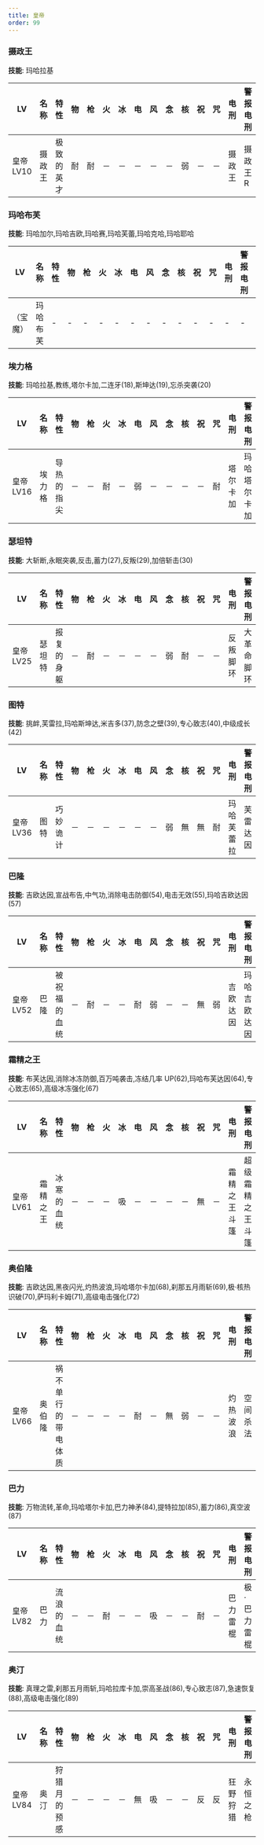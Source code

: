 ```yaml
---
title: 皇帝
order: 99
---
```


### 摄政王

**技能**: 玛哈拉基

| LV        | 名称   | 特性       | 物  | 枪  | 火  | 冰  | 电  | 风  | 念  | 核  | 祝  | 咒  | 电刑   | 警报电刑 | 装备类型 |
| --------- | ------ | ---------- | --- | --- | --- | --- | --- | --- | --- | --- | --- | --- | ------ | -------- | -------- |
| 皇帝 LV10 | 摄政王 | 极致的英才 | 耐  | 耐  | －  | －  | －  | －  | －  | 弱  | －  | －  | 摄政王 | 摄政王 R | 饰品     |

### 玛哈布芙

**技能**: 玛哈加尔,玛哈吉欧,玛哈赛,玛哈芙蕾,玛哈克哈,玛哈耶哈

| LV       | 名称     | 特性 | 物  | 枪  | 火  | 冰  | 电  | 风  | 念  | 核  | 祝  | 咒  | 电刑 | 警报电刑 | 装备类型 |
| -------- | -------- | ---- | --- | --- | --- | --- | --- | --- | --- | --- | --- | --- | ---- | -------- | -------- |
| （宝魔） | 玛哈布芙 | -    | -   | -   | -   | -   | -   | -   | -   | -   | -   | -   | -    | -        | -        |

### 埃力格

**技能**: 玛哈拉基,教练,塔尔卡加,二连牙(18),斯坤达(19),忘杀突袭(20)

| LV        | 名称   | 特性       | 物  | 枪  | 火  | 冰  | 电  | 风  | 念  | 核  | 祝  | 咒  | 电刑     | 警报电刑     | 装备类型 |
| --------- | ------ | ---------- | --- | --- | --- | --- | --- | --- | --- | --- | --- | --- | -------- | ------------ | -------- |
| 皇帝 LV16 | 埃力格 | 导热的指尖 | －  | －  | 耐  | －  | 弱  | －  | －  | －  | －  | 耐  | 塔尔卡加 | 玛哈塔尔卡加 | 技能卡   |

### 瑟坦特

**技能**: 大斩断,永眠突袭,反击,蓄力(27),反叛(29),加倍斩击(30)

| LV        | 名称   | 特性       | 物  | 枪  | 火  | 冰  | 电  | 风  | 念  | 核  | 祝  | 咒  | 电刑     | 警报电刑   | 装备类型 |
| --------- | ------ | ---------- | --- | --- | --- | --- | --- | --- | --- | --- | --- | --- | -------- | ---------- | -------- |
| 皇帝 LV25 | 瑟坦特 | 报复的身躯 | －  | 耐  | －  | －  | －  | －  | 弱  | 耐  | －  | －  | 反叛脚环 | 大革命脚环 | 饰品     |

### 图特

**技能**: 挑衅,芙雷拉,玛哈斯坤达,米吉多(37),防念之壁(39),专心致志(40),中级成长(42)

| LV        | 名称 | 特性     | 物  | 枪  | 火  | 冰  | 电  | 风  | 念  | 核  | 祝  | 咒  | 电刑       | 警报电刑 | 装备类型 |
| --------- | ---- | -------- | --- | --- | --- | --- | --- | --- | --- | --- | --- | --- | ---------- | -------- | -------- |
| 皇帝 LV36 | 图特 | 巧妙诡计 | －  | －  | －  | －  | －  | －  | 弱  | 無  | 無  | 耐  | 玛哈芙蕾拉 | 芙雷达因 | 技能卡   |

### 巴隆

**技能**: 吉欧达因,宣战布告,中气功,消除电击防御(54),电击无效(55),玛哈吉欧达因(57)

| LV        | 名称 | 特性         | 物  | 枪  | 火  | 冰  | 电  | 风  | 念  | 核  | 祝  | 咒  | 电刑     | 警报电刑     | 装备类型 |
| --------- | ---- | ------------ | --- | --- | --- | --- | --- | --- | --- | --- | --- | --- | -------- | ------------ | -------- |
| 皇帝 LV52 | 巴隆 | 被祝福的血统 | －  | 耐  | －  | －  | 耐  | 弱  | －  | －  | 無  | 弱  | 吉欧达因 | 玛哈吉欧达因 | 技能卡   |

### 霜精之王

**技能**: 布芙达因,消除冰冻防御,百万吨袭击,冻结几率 UP(62),玛哈布芙达因(64),专心致志(65),高级冰冻强化(67)

| LV        | 名称     | 特性       | 物  | 枪  | 火  | 冰  | 电  | 风  | 念  | 核  | 祝  | 咒  | 电刑         | 警报电刑         | 装备类型 |
| --------- | -------- | ---------- | --- | --- | --- | --- | --- | --- | --- | --- | --- | --- | ------------ | ---------------- | -------- |
| 皇帝 LV61 | 霜精之王 | 冰寒的血统 | －  | －  | －  | 吸  | －  | －  | －  | －  | 無  | －  | 霜精之王斗篷 | 超级霜精之王斗篷 | 防具     |

### 奥伯隆

**技能**: 吉欧达因,黑夜闪光,灼热波浪,玛哈塔尔卡加(68),刹那五月雨斩(69),极·核热识破(70),萨玛利卡姆(71),高级电击强化(72)

| LV        | 名称   | 特性               | 物  | 枪  | 火  | 冰  | 电  | 风  | 念  | 核  | 祝  | 咒  | 电刑     | 警报电刑 | 装备类型 |
| --------- | ------ | ------------------ | --- | --- | --- | --- | --- | --- | --- | --- | --- | --- | -------- | -------- | -------- |
| 皇帝 LV66 | 奥伯隆 | 祸不单行的带电体质 | －  | －  | －  | －  | 耐  | －  | 無  | 弱  | －  | －  | 灼热波浪 | 空间杀法 | 技能卡   |

### 巴力

**技能**: 万物流转,革命,玛哈塔尔卡加,巴力神矛(84),提特拉加(85),蓄力(86),真空波(87)

| LV        | 名称 | 特性       | 物  | 枪  | 火  | 冰  | 电  | 风  | 念  | 核  | 祝  | 咒  | 电刑     | 警报电刑    | 装备类型 |
| --------- | ---- | ---------- | --- | --- | --- | --- | --- | --- | --- | --- | --- | --- | -------- | ----------- | -------- |
| 皇帝 LV82 | 巴力 | 流浪的血统 | －  | －  | 耐  | －  | －  | 吸  | －  | －  | 耐  | －  | 巴力雷棍 | 极·巴力雷棍 | 春远程   |

### 奥汀

**技能**: 真理之雷,刹那五月雨斩,玛哈拉库卡加,崇高圣战(86),专心致志(87),急速恢复(88),高级电击强化(89)

| LV        | 名称 | 特性         | 物  | 枪  | 火  | 冰  | 电  | 风  | 念  | 核  | 祝  | 咒  | 电刑     | 警报电刑 | 装备类型 |
| --------- | ---- | ------------ | --- | --- | --- | --- | --- | --- | --- | --- | --- | --- | -------- | -------- | -------- |
| 皇帝 LV84 | 奥汀 | 狩猎月的预感 | －  | －  | －  | －  | 無  | 吸  | －  | －  | 反  | 反  | 狂野狩猎 | 永恒之枪 | 杏远程   |
